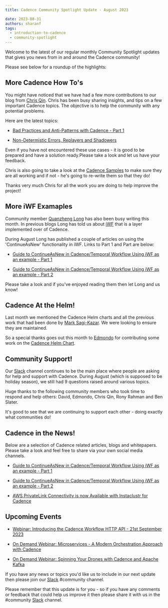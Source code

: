 ```yaml
---
title: Cadence Community Spotlight Update - August 2023

date: 2023-08-31
authors: sharanf
tags:
  - introduction-to-cadence
  - community-spotlight
---
```

Welcome to the latest of our regular monthly Community Spotlight updates that gives you news from in and around the Cadence community!

Please see below for a roundup of the highlights:

## More Cadence How To's ##

You might have noticed that we have had a few more contributions to our blog from [Chris Qin](https://www.linkedin.com/in/chrisqin0610). Chris has been busy sharing insights, and tips on a few important Cadence topics. The objective is to help the community with any potential problems.

Here are the latest topics:

- [Bad Practices and Anti-Patterns with Cadence - Part 1](https://cadenceworkflow.io/blog/2023/07/10/cadence-bad-practices-part-1/)

- [Non-Determistic Errors, Replayers and Shadowers](https://cadenceworkflow.io/blog/2023/08/27/nondeterministic-errors-replayers-shadowers/)

Even if you have not encountered these use cases - it is good to be prepared and have a solution ready.Please take a look and let us have your feedback.

Chris is also going to take a look at the [Cadence Samples](https://cadenceworkflow.io/docs/java-client/client-overview/#samples) to make sure they are all working and if not - he's going to re-write them so that they do!

Thanks very much Chris for all the work you are doing to help improve the project!

<!-- truncate -->

## More iWF Examaples ##

Community member [Quanzheng Long](https://www.linkedin.com/in/prclqz/) has also been busy writing this month. In previous blogs Long has told us about [iWF](https://github.com/indeedeng/iwf) that is a layer implemented over of Cadence.

During August Long has published a couple of articles on using the 'ContinueAsNew' functionality in iWF. Links to Part 1 and Part are below:

- [Guide to ContinueAsNew in Cadence/Temporal Workflow Using iWF as an example - Part 1](https://medium.com/@qlong/guide-to-continueasnew-in-cadence-temporal-workflow-using-iwf-as-an-example-part-2-cedabd732bec)

- [Guide to ContinueAsNew in Cadence/Temporal Workflow Using iWF as an example - Part 2](https://medium.com/@qlong/guide-to-continueasnew-in-cadence-temporal-workflow-using-iwf-as-an-example-part-1-c24ae5266f07)

Please take a look and if you've enjoyed reading them then let Long and us know!

## Cadence At the Helm! ##

Last month we mentioned the Cadence Helm charts and all the previous work that had been done by [Mark Sagi-Kazar](https://www.linkedin.com/in/sagikazarmark/). We were looking to ensure they are maintained.

So a special thanks goes out this month to [Edmondo](ttps://github.com/edmondop ) for contributing some work on the [Cadence Helm Chart](https://github.com/edmondop/cadence-helm-chart/).

## Community Support! ##

Our [Slack](http://t.uber.com/cadence-slack) channel continues to be the main place where people are asking for help and support with Cadence. During August (which is supposed to be holiday season), we still had 9 questions raised around various topics.

Huge thanks to the following community members who took time to respond and help others: David, Edmondo, Chris Qin, Rony Rahman and Ben Slater.

It's good to see that we are continuing to support each other - doing exactly what communities do!

## Cadence in the News!

Below are a selection of Cadence related articles, blogs and whitepapers.
Please take a look and feel free to share via your own social media channels.


- [Guide to ContinueAsNew in Cadence/Temporal Workflow Using iWF as an example - Part 1](https://medium.com/@qlong/guide-to-continueasnew-in-cadence-temporal-workflow-using-iwf-as-an-example-part-2-cedabd732bec)

- [Guide to ContinueAsNew in Cadence/Temporal Workflow Using iWF as an example - Part 2](https://medium.com/@qlong/guide-to-continueasnew-in-cadence-temporal-workflow-using-iwf-as-an-example-part-1-c24ae5266f07)

- [AWS PrivateLink Connectivity is now Available with Instaclustr for Cadence](https://www.instaclustr.com/blog/aws-privatelink-for-cadence-on-instaclustr-by-netapp/)

## Upcoming Events

- [Webinar: Introducing the Cadence Workflow HTTP API - 21st September 2023 ](https://netapp.zoom.us/webinar/register/WN_Uh9Y6ruiQSS5EiylNlsMug#/registration)

- [On Demand Webinar: Microservices - A Modern Orchestration Approach with Cadence](https://netapp.zoom.us/webinar/register/WN_Hv9lO9QtSqyPPWkSAIRj5g#/registration)

- [On Demand Webinar: Spinning Your Drones with Cadence and Apache Kafka](https://www.instaclustr.com/events/spinning-your-drones-with-cadence-and-apache-kafka/)

If you have any news or topics you'd like us to include in our next update then please join our [Slack](http://t.uber.com/cadence-slack) #community channel.

Please remember that this update is for you - so if you have any comments or feedback that could help us improve it then please share it with us in the #community [Slack](http://t.uber.com/cadence-slack) channel.
